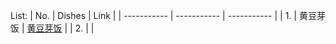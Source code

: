 List:
| No. | Dishes | Link |
| ----------- | ----------- | ----------- |
| 1. | 黄豆芽饭 | [黄豆芽饭](Recipe-Fast/黄豆芽饭.md) |
| 2. |  |
